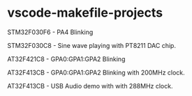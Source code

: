 # vscode-makefile-projects

STM32F030F6 - PA4 Blinking

STM32F030C8 - Sine wave playing with PT8211 DAC chip.

AT32F421C8  - GPA0:GPA1:GPA2 Blinking

AT32F413CB  - GPA0:GPA1:GPA2 Blinking with 200MHz clock.

AT32F413CB  - USB Audio demo with with 288MHz clock.
